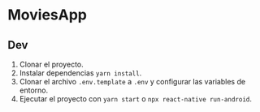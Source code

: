 # MoviesApp

## Dev

1. Clonar el proyecto.
2. Instalar dependencias `yarn install`.
3. Clonar el archivo `.env.template` a `.env` y configurar las variables de entorno.
4. Ejecutar el proyecto con `yarn start` o `npx react-native run-android`.